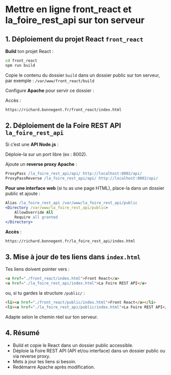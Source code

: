 # Mettre en ligne front_react et la_foire_rest_api sur ton serveur

## 1. Déploiement du projet React `front_react`

**Build** ton projet React :
  ```bash
  cd front_react
  npm run build
  ```

Copie le contenu du dossier `build` dans un dossier public sur ton serveur, par exemple : `/var/www/front_react/build`

Configure **Apache** pour servir ce dossier :

Accès : 
  ```bash 
  https://richard.bonnegent.fr/front_react/index.html
  ```

## 2. Déploiement de la Foire REST API `la_foire_rest_api`

Si c’est une **API Node.js** :

Déploie-la sur un port libre (ex : 8002).

Ajoute un **reverse proxy Apache** :
  ```apache
  ProxyPass /la_foire_rest_api/api/ http://localhost:8002/api/
  ProxyPassReverse /la_foire_rest_api/api/ http://localhost:8002/api/
  ```

**Pour une interface web** (si tu as une page HTML), place-la dans un dossier public et ajoute :
  ```apache
  Alias /la_foire_rest_api /var/www/la_foire_rest_api/public
  <Directory /var/www/la_foire_rest_api/public>
      AllowOverride All
      Require all granted
  </Directory>
  ```

**Accès** :
  ```bash
  https://richard.bonnegent.fr/la_foire_rest_api/index.html
  ```

## 3. Mise à jour de tes liens dans `index.html`

Tes liens doivent pointer vers :
  ```html
  <a href="./front_react/index.html">Front React</a>
  <a href="./la_foire_rest_api/index.html">La Foire REST API</a>
  ```

ou, si tu gardes la structure `/public/` :
  ```html
  <li><a href="./front_react/public/index.html">Front React</a></li>
  <li><a href="./la_foire_rest_api/public/index.html">La Foire REST API</a></li>
  ```

Adapte selon le chemin réel sur ton serveur.

## 4. Résumé

- Build et copie le React dans un dossier public accessible.
- Déploie la Foire REST API (API et/ou interface) dans un dossier public ou via reverse proxy.
- Mets à jour tes liens si besoin.
- Redémarre Apache après modification.